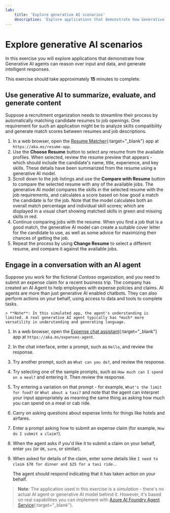 ```yaml
---
lab:
    title: 'Explore generative AI scenarios'
    description: 'Explore applications that demonstrate how Generative AI agents can reason over input and data, and generate intelligent responses.'
---
```


# Explore generative AI scenarios

In this exercise you will explore applications that demonstrate how Generative AI agents can reason over input and data, and generate intelligent responses.

This exercise should take approximately **15** minutes to complete.

## Use generative AI to summarize, evaluate, and generate content

Suppose a recruitment organization needs to streamline their process by automatically matching candidate resumes to job openings. One requirement for such an application might be to analyze skills compatibility and generate match scores between resumes and job descriptions.
 
1. In a web browser, open the [Resume Matcher](https://aka.ms/resume-app){:target="_blank"} app at `https://aka.ms/resume-app`.
1. Use the **Choose Resume** button to select any resume from the available profiles. When selected, review the resume preview that appears - which should include the candidate's name, title, experience, and key skills. These details have been summarized from the resume using a generative AI model.
1. Scroll down to the job listings and use the **Compare with Resume** button to compare the selected resume with any of the available jobs. The generative AI model compares the skills in the selected resume with the job requirements, and calculates a score based on how good a match the candidate is for the job. Note that the model calculates both an overall match percentage and individual skill scores; which are displayed in a visual chart showing matched skills in green and missing skills in red.
1. Continue comparing jobs with the resume. When you find a job that is a good match, the generative AI model can create a suitable cover letter for the candidate to use, as well as some advice for maximizing their chances of getting the job.
1. Repeat the process by using **Change Resume** to select a different resume, and compare it against the available jobs.

## Engage in a conversation with an AI agent

Suppose you work for the fictional *Contoso* organization, and you need to submit an expense claim for a recent business trip. The company has created an AI Agent to help employees with expense policies and claims. AI agents are more than just generative AI enabled chatbots. They can also perform actions on your behalf, using access to data and tools to complete tasks.

    > **Note**: In this simulated app, the agent's understanding is limited. A real generative AI agent typically has *much* more versatility in understanding and generating language.

1. In a web browser, open the [Expense chat assistant](https://aka.ms/expenses-agent){:target="_blank"} app at `https://aka.ms/expenses-agent`.
1. In the chat interface, enter a prompt, such as `Hello`, and review the response.
1. Try another prompt, such as `What can you do?`, and review the response.
1. Try selecting one of the sample prompts, such as `How much can I spend on a meal?` and entering it. Then review the response.
1. Try entering a variation on that prompt - for example, `What's the limit for food?` or `What about a taxi?` and note that the agent can interpret your input appropriately as meaning the same thing as asking how much you can spend on a meal or cab ride.
1. Carry on asking questions about expense limits for things like hotels and airfares.
1. Enter a prompt asking how to submit an expense claim (for example, `How do I submit a claim?`).
1. When the agent asks if you'd like it to submit a claim on your behalf, enter `yes` (or `OK`, `sure`, or similar).
1. When asked for details of the claim, enter some details like `I need to claim $70 for dinner and $25 for a taxi ride.`.

    The agent should respond indicating that it has taken action on your behalf.

> **Note**: The application used in this exercise is a *simulation* - there's no actual AI agent or generative AI model behind it. However, it's based on real capabilities you can implement with [Azure AI Foundry Agent Service](https://azure.microsoft.com/products/ai-agent-service/){:target="_blank"}.
